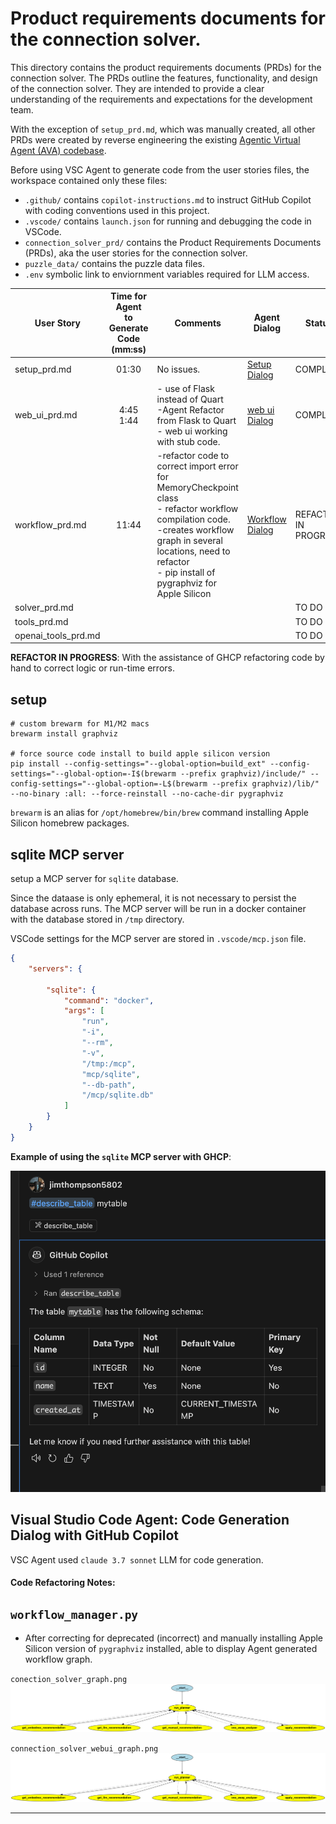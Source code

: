 # Product requirements documents for the connection solver.

This directory contains the product requirements documents (PRDs) for the connection solver. 
The PRDs outline the features, functionality, and design of the connection solver. They are intended to provide a clear understanding of the requirements and expectations for the development team.

With the exception of `setup_prd.md`, which was manually created, all other PRDs were created by reverse engineering the existing [Agentic Virtual Agent (AVA) codebase](https://github.com/jimthompson5802/connection_solver).

Before using VSC Agent to generate code from the user stories files, the workspace contained only these files:
- `.github/` contains `copilot-instructions.md` to instruct GitHub Copilot with coding conventions used in this project.
- `.vscode/` contains `launch.json` for running and debugging the code in VSCode.
- `connection_solver_prd/` contains the Product Requirements Documents (PRDs), aka the user stories for the connection solver.
- `puzzle_data/` contains the puzzle data files.
- `.env` symbolic link to enviornment variables required for LLM access.



|User Story|Time for Agent<br>to Generate Code (mm:ss)|Comments|Agent Dialog|Status|
|---|:---:|---|-----|----|
|setup_prd.md|01:30|No issues.|[Setup Dialog](agent_dialog/agent_setup.md)|COMPLETE|
|web_ui_prd.md|4:45<br>1:44|- use of Flask instead of Quart<br>-Agent Refactor from Flask to Quart<br>- web ui working with stub code.|[web ui Dialog](agent_dialog/agent_webui.md)|COMPLETE|
|workflow_prd.md|11:44|-refactor code to correct import error for MemoryCheckpoint class<br>- refactor workflow compilation code.<br>-creates workflow graph in several locations, need to refactor<br>- pip install of pygraphviz for Apple Silicon|[Workflow Dialog](agent_dialog/agent_workflow.md)|REFACTOR IN PROGRESS|
|solver_prd.md||||TO DO|
|tools_prd.md||||TO DO|
|openai_tools_prd.md||||TO DO|

**REFACTOR IN PROGRESS**: With the assistance of GHCP refactoring code by hand to correct logic or run-time errors.

## setup 
```
# custom brewarm for M1/M2 macs
brewarm install graphviz
 
# force source code install to build apple silicon version
pip install --config-settings="--global-option=build_ext" --config-settings="--global-option=-I$(brewarm --prefix graphviz)/include/" --config-settings="--global-option=-L$(brewarm --prefix graphviz)/lib/" --no-binary :all: --force-reinstall --no-cache-dir pygraphviz 
```

`brewarm` is an alias for `/opt/homebrew/bin/brew` command installing Apple Silicon homebrew packages.

## sqlite MCP server

setup a MCP server for `sqlite` database.

Since the dataase is only ephemeral, it is not necessary to persist the database across runs. The MCP server will be run in a docker container with the database stored in `/tmp` directory.  

VSCode settings for the MCP server are stored in `.vscode/mcp.json` file.
```json
{
    "servers": {

        "sqlite": {
            "command": "docker",
            "args": [
                "run",
                "-i",
                "--rm",
                "-v",
                "/tmp:/mcp",
                "mcp/sqlite",
                "--db-path",
                "/mcp/sqlite.db"
            ]
        }
    }
}
```

**Example of using the `sqlite` MCP server with GHCP**:

![](images/mcp_sqlite_tool_example.png)


## Visual Studio Code Agent: Code Generation Dialog with GitHub Copilot

VSC Agent used `claude 3.7 sonnet` LLM for code generation.


#### Code Refactoring Notes:

## `workflow_manager.py`

* After correcting for deprecated (incorrect) and manually installing Apple Silicon version of `pygraphviz` installed, able to display Agent generated workflow graph.

`conection_solver_graph.png`
![](images/connection_solver_graph.png)

`connection_solver_webui_graph.png`
![](images/connection_solver_webui_graph.png)

---